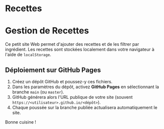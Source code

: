# Recettes
# Gestion de Recettes

Ce petit site Web permet d'ajouter des recettes et de les filtrer par ingrédient. Les recettes sont stockées localement dans votre navigateur à l'aide de `localStorage`.

## Déploiement sur GitHub Pages

1. Créez un dépôt GitHub et poussez-y ces fichiers.
2. Dans les paramètres du dépôt, activez **GitHub Pages** en sélectionnant la branche `main` (ou `master`).
3. GitHub générera alors l'URL publique de votre site (souvent `https://<utilisateur>.github.io/<dépôt>`).
4. Chaque poussée sur la branche publiée actualisera automatiquement le site.

Bonne cuisine !

